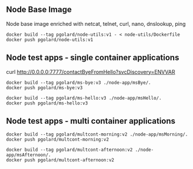 ## Node Base Image

Node base image enriched with netcat, telnet, curl, nano, dnslookup, ping

```
docker build --tag pgolard/node-utils:v1 - < node-utils/Dockerfile
docker push pgolard/node-utils:v1
```


## Node test apps - single container applications
curl http://0.0.0.0:7777/contactByeFromHello?svcDiscovery=ENVVAR

```
docker build --tag pgolard/ms-bye:v3 ./node-app/msBye/.
docker push pgolard/ms-bye:v3

docker build --tag pgolard/ms-hello:v3 ./node-app/msHello/.
docker push pgolard/ms-hello:v3
```


## Node test apps - multi container applications


```
docker build --tag pgolard/multcont-morning:v2 ./node-app/msMorning/.
docker push pgolard/multcont-morning:v2

docker build --tag pgolard/multcont-afternoon:v2 ./node-app/msAfternoon/.
docker push pgolard/multcont-afternoon:v2
```
